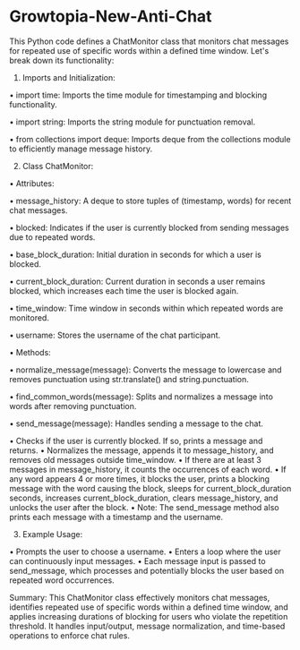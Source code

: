 # Growtopia-New-Anti-Chat

This Python code defines a ChatMonitor class that monitors chat messages for repeated use of specific words within a defined time window. Let's break down its functionality:

1. Imports and Initialization:

• import time: Imports the time module for timestamping and blocking functionality.

• import string: Imports the string module for punctuation removal.

• from collections import deque: Imports deque from the collections module to efficiently manage message history.

2. Class ChatMonitor:

• Attributes:

• message_history: A deque to store tuples of (timestamp, words) for recent chat messages.

• blocked: Indicates if the user is currently blocked from sending messages due to repeated words.

• base_block_duration: Initial duration in seconds for which a user is blocked.

• current_block_duration: Current duration in seconds a user remains blocked, which increases each time the user is blocked again.

• time_window: Time window in seconds within which repeated words are monitored.

• username: Stores the username of the chat participant.

• Methods:

• normalize_message(message): Converts the message to lowercase and removes punctuation using str.translate() and string.punctuation.

• find_common_words(message): Splits and normalizes a message into words after removing punctuation.

• send_message(message): Handles sending a message to the chat.

• Checks if the user is currently blocked. If so, prints a message and returns.
• Normalizes the message, appends it to message_history, and removes old messages outside time_window.
• If there are at least 3 messages in message_history, it counts the occurrences of each word.
• If any word appears 4 or more times, it blocks the user, prints a blocking message with the word causing the block, sleeps for current_block_duration seconds, increases current_block_duration, clears message_history, and unlocks the user after the block.
• Note: The send_message method also prints each message with a timestamp and the username.

3. Example Usage:

• Prompts the user to choose a username.
• Enters a loop where the user can continuously input messages.
• Each message input is passed to send_message, which processes and potentially blocks the user based on repeated word occurrences.

Summary: This ChatMonitor class effectively monitors chat messages, identifies repeated use of specific words within a defined time window, and applies increasing durations of blocking for users who violate the repetition threshold. It handles input/output, message normalization, and time-based operations to enforce chat rules.

